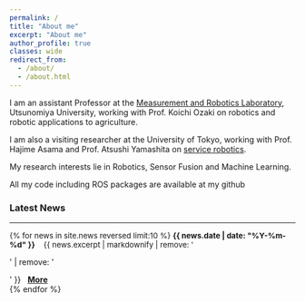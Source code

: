 ```yaml
---
permalink: /
title: "About me"
excerpt: "About me"
author_profile: true
classes: wide
redirect_from: 
  - /about/
  - /about.html
---
```


I am an assistant Professor at the [Measurement and Robotics Laboratory](https://www.ir.utsunomiya-u.ac.jp/), Utsunomiya University, working with Prof. Koichi Ozaki on robotics and robotic applications to agriculture. 

I am also a visiting researcher at the University of Tokyo, working with Prof. Hajime Asama and Prof. Atsushi Yamashita on [service robotics](http://www.robot.t.u-tokyo.ac.jp/asamalab/en/). 

My research interests lie in Robotics, Sensor Fusion and Machine Learning.

All my code including ROS packages are available at my github

### Latest News 
---
<p style="font-size:10pt;">
{% for news in site.news reversed limit:10 %}
<b>{{ news.date | date: "%Y-%m-%d" }}</b> &nbsp;&nbsp; {{ news.excerpt | markdownify | remove: '<p>' | remove: '</p>' }} &nbsp; <a href='{{ news.permalink }}'><b>More</b></a><br/>
{% endfor %}
</p>
